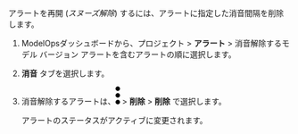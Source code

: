 アラートを再開 (*スヌーズ解除*) するには、アラートに指定した消音間隔を削除します。

1.  ModelOpsダッシュボードから、プロジェクト > **アラート** > 消音解除するモデル バージョン アラートを含むアラートの順に選択します。


1.  **消音** タブを選択します。


1.  消音解除するアラートは、![縦三点メニュー](Images/zsz1597101912145.svg) > **削除** > **削除** で選択します。

    アラートのステータスがアクティブに変更されます。


